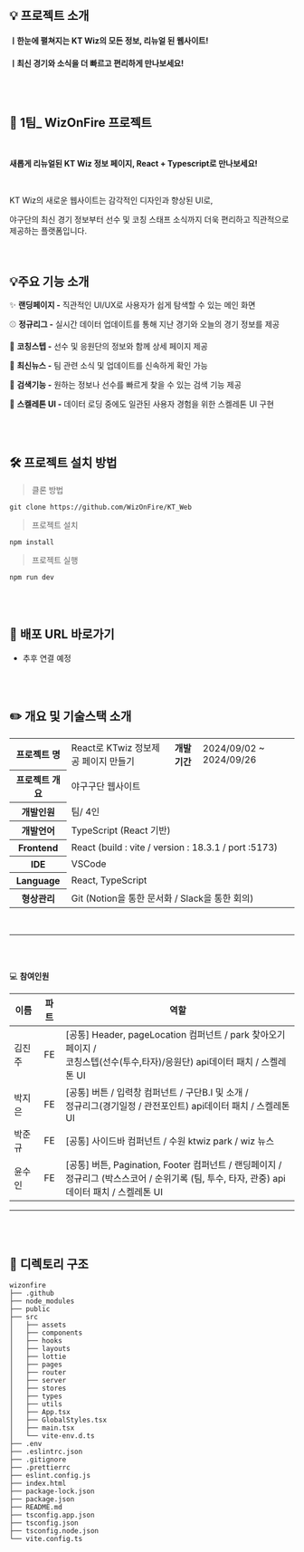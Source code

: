 
</br>

## 💡 프로젝트 소개

#### ㅣ한눈에 펼쳐지는 KT Wiz의 모든 정보, 리뉴얼 된 웹사이트!

#### ㅣ최신 경기와 소식을 더 빠르고 편리하게 만나보세요!

## </br></br> 🥎 1팀_ WizOnFire 프로젝트 

<br/>

**새롭게 리뉴얼된 KT Wiz 정보 페이지, React + Typescript로 만나보세요!** 

<br/>

 KT Wiz의 새로운 웹사이트는 감각적인 디자인과 향상된 UI로, <br/>
 
야구단의 최신 경기 정보부터 선수 및 코칭 스태프 소식까지 더욱 편리하고 직관적으로 제공하는 플랫폼입니다. 
</br></br></br>

## 💡주요 기능 소개

✨ **랜딩페이지 -** 직관적인 UI/UX로 사용자가 쉽게 탐색할 수 있는 메인 화면

⚾ **정규리그 -** 실시간 데이터 업데이트를 통해 지난 경기와 오늘의 경기 정보를 제공

🧢 **코칭스텝 -** 선수 및 응원단의 정보와 함께 상세 페이지 제공

📰 **최신뉴스 -** 팀 관련 소식 및 업데이트를 신속하게 확인 가능

🔎 **검색기능 -** 원하는 정보나 선수를 빠르게 찾을 수 있는 검색 기능 제공

💭 **스켈레톤 UI -** 데이터 로딩 중에도 일관된 사용자 경험을 위한 스켈레톤 UI 구현

</br></br>

## 🛠️ 프로젝트 설치 방법

> 클론 방법

`git clone https://github.com/WizOnFire/KT_Web`

> 프로젝트 설치

`npm install`

> 프로젝트 실행

`npm run dev`

</br></br>

## 🔗 배포 URL 바로가기

-  추후 연결 예정

</br></br>

## ✏️ 개요 및 기술스택 소개

<table>
    <tr>
        <th>프로젝트 명</th>
        <td>React로 KTwiz 정보제공 페이지 만들기</td>
        <th>개발기간</th>
        <td>2024/09/02 ~ 2024/09/26</td>
    </tr>
    <tr>
        <th>프로젝트 개요</th>
        <td colspan="3"> 야구구단 웹사이트</td>
    </tr>
    <tr>
        <th>개발인원</th>
        <td colspan="3">팀/ 4인 </td>
    </tr>
    <tr>
        <th>개발언어</th>
        <td colspan="3">TypeScript (React 기반)</td>
    </tr>
     <tr>
        <th>Frontend</th>
        <td colspan="3"> React (build : vite / version : 18.3.1 / port :5173)</td>
    </tr>
    <tr>
        <th>IDE</th>
        <td colspan="3">VSCode</td>
    </tr>
    <tr>
        <th>Language</th>
        <td colspan="3">React, TypeScript</td>
    </tr>
     <tr>
        <th>형상관리</th>
        <td colspan="3">Git (Notion을 통한 문서화 / Slack을 통한 회의)</td>
    </tr>
</table>

</br>

---

</br></br>

💻 **참여인원**

| 이름   |  파트  | 역할                                                                                          |
| ------ | :----: | --------------------------------------------------------------------------------------------- |
| 김진주 |   FE   | [공통] Header, pageLocation 컴퍼넌트 / park 찾아오기 페이지 / <br> 코칭스텝(선수(투수,타자)/응원단) api데이터 패치 / 스켈레톤 UI          |
| 박지은 |   FE   | [공통] 버튼 / 입력창 컴퍼넌트 / 구단B.I 및 소개 / <br> 정규리그(경기일정 / 관전포인트)  api데이터 패치 / 스켈레톤 UI   |
| 박준규 |   FE   | [공통] 사이드바 컴퍼넌트 / 수원 ktwiz park / wiz 뉴스                                         |
| 윤수인 |   FE   | [공통] 버튼, Pagination, Footer 컴퍼넌트 / 랜딩페이지 / <br> 정규리그 (박스스코어 / 순위기록  (팀, 투수, 타자, 관중) api데이터 패치 / 스켈레톤 UI   |


---

</br></br>

## 📂 디렉토리 구조

```
wizonfire
├── .github
├── node_modules
├── public
├── src
│   ├── assets
│   ├── components
│   ├── hooks
│   ├── layouts
│   ├── lottie
│   ├── pages
│   ├── router
│   ├── server
│   ├── stores
│   ├── types
│   ├── utils
│   ├── App.tsx
│   ├── GlobalStyles.tsx
│   ├── main.tsx
│   └── vite-env.d.ts
├── .env
├── .eslintrc.json
├── .gitignore
├── .prettierrc
├── eslint.config.js
├── index.html
├── package-lock.json
├── package.json
├── README.md
├── tsconfig.app.json
├── tsconfig.json
├── tsconfig.node.json
└── vite.config.ts
```




